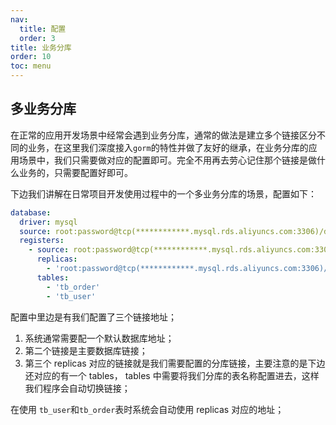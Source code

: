 ```yaml
---
nav:
  title: 配置
  order: 3
title: 业务分库
order: 10
toc: menu
---
```


## 多业务分库

在正常的应用开发场景中经常会遇到业务分库，通常的做法是建立多个链接区分不同的业务，在这里我们深度接入`gorm`的特性并做了友好的继承，在业务分库的应用场景中，我们只需要做对应的配置即可。完全不用再去劳心记住那个链接是做什么业务的，只需要配置好即可。

下边我们讲解在日常项目开发使用过程中的一个多业务分库的场景，配置如下：

```yml
database:
  driver: mysql
  source: root:password@tcp(************.mysql.rds.aliyuncs.com:3306)/dbname1?charset=utf8mb4&parseTime=True&loc=Local&timeout=10000ms
  registers:
    - source: root:password@tcp(************.mysql.rds.aliyuncs.com:3306)/dbname1?charset=utf8mb4&parseTime=True&loc=Local&timeout=10000ms
      replicas:
        - 'root:password@tcp(************.mysql.rds.aliyuncs.com:3306)/dbname2?charset=utf8mb4&parseTime=True&loc=Local&timeout=10000ms'
      tables:
        - 'tb_order'
        - 'tb_user'
```

配置中里边是有我们配置了三个链接地址；

1. 系统通常需要配一个默认数据库地址；
2. 第二个链接是主要数据库链接；
3. 第三个 replicas 对应的链接就是我们需要配置的分库链接，主要注意的是下边还对应的有一个 tables， tables 中需要将我们分库的表名称配置进去，这样我们程序会自动切换链接；

在使用 `tb_user`和`tb_order`表时系统会自动使用 replicas 对应的地址；

